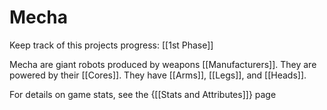 # Mecha

Keep track of this projects progress: [[1st Phase]]

Mecha are giant robots produced by weapons [[Manufacturers]]. They are powered by their [[Cores]]. They have [[Arms]], [[Legs]],  and [[Heads]].

For details on game stats, see the {[[Stats and Attributes]]} page